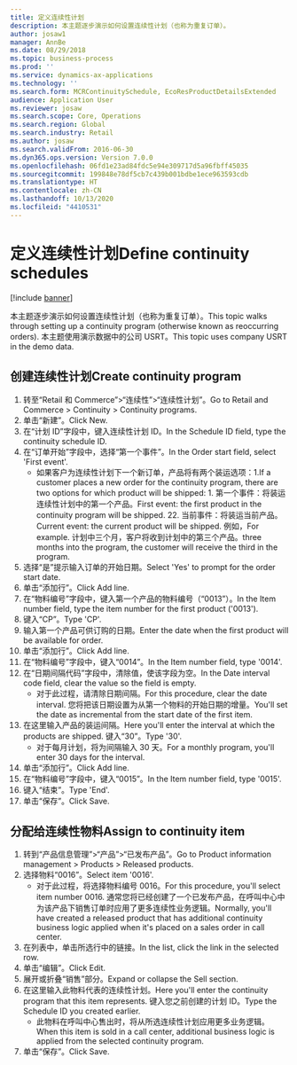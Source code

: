 ```yaml
---
title: 定义连续性计划
description: 本主题逐步演示如何设置连续性计划（也称为重复订单）。
author: josaw1
manager: AnnBe
ms.date: 08/29/2018
ms.topic: business-process
ms.prod: ''
ms.service: dynamics-ax-applications
ms.technology: ''
ms.search.form: MCRContinuitySchedule, EcoResProductDetailsExtended
audience: Application User
ms.reviewer: josaw
ms.search.scope: Core, Operations
ms.search.region: Global
ms.search.industry: Retail
ms.author: josaw
ms.search.validFrom: 2016-06-30
ms.dyn365.ops.version: Version 7.0.0
ms.openlocfilehash: 06fd1e23ad84fdc5e94e309717d5a96fbff45035
ms.sourcegitcommit: 199848e78df5cb7c439b001bdbe1ece963593cdb
ms.translationtype: HT
ms.contentlocale: zh-CN
ms.lasthandoff: 10/13/2020
ms.locfileid: "4410531"
---
```

# <a name="define-continuity-schedules"></a><span data-ttu-id="63246-103">定义连续性计划</span><span class="sxs-lookup"><span data-stu-id="63246-103">Define continuity schedules</span></span>

[!include [banner](../includes/banner.md)]

<span data-ttu-id="63246-104">本主题逐步演示如何设置连续性计划（也称为重复订单）。</span><span class="sxs-lookup"><span data-stu-id="63246-104">This topic walks through setting up a continuity program (otherwise known as reoccurring orders).</span></span> <span data-ttu-id="63246-105">本主题使用演示数据中的公司 USRT。</span><span class="sxs-lookup"><span data-stu-id="63246-105">This topic uses company USRT in the demo data.</span></span>


## <a name="create-continuity-program"></a><span data-ttu-id="63246-106">创建连续性计划</span><span class="sxs-lookup"><span data-stu-id="63246-106">Create continuity program</span></span>
1. <span data-ttu-id="63246-107">转至“Retail 和 Commerce”>“连续性”>“连续性计划”。</span><span class="sxs-lookup"><span data-stu-id="63246-107">Go to Retail and Commerce > Continuity > Continuity programs.</span></span>
2. <span data-ttu-id="63246-108">单击“新建”。</span><span class="sxs-lookup"><span data-stu-id="63246-108">Click New.</span></span>
3. <span data-ttu-id="63246-109">在“计划 ID”字段中，键入连续性计划 ID。</span><span class="sxs-lookup"><span data-stu-id="63246-109">In the Schedule ID field, type the continuity schedule ID.</span></span>
4. <span data-ttu-id="63246-110">在“订单开始”字段中，选择“第一个事件”。</span><span class="sxs-lookup"><span data-stu-id="63246-110">In the Order start field, select 'First event'.</span></span>
    * <span data-ttu-id="63246-111">如果客户为连续性计划下一个新订单，产品将有两个装运选项：1.</span><span class="sxs-lookup"><span data-stu-id="63246-111">If a customer places a new order for the continuity program, there are two options for which product will be shipped:  1.</span></span> <span data-ttu-id="63246-112">第一个事件：将装运连续性计划中的第一个产品。</span><span class="sxs-lookup"><span data-stu-id="63246-112">First event: the first product in the continuity program will be shipped.</span></span>  <span data-ttu-id="63246-113">2</span><span class="sxs-lookup"><span data-stu-id="63246-113">2.</span></span> <span data-ttu-id="63246-114">当前事件：将装运当前产品。</span><span class="sxs-lookup"><span data-stu-id="63246-114">Current event: the current product will be shipped.</span></span> <span data-ttu-id="63246-115">例如，</span><span class="sxs-lookup"><span data-stu-id="63246-115">For example.</span></span> <span data-ttu-id="63246-116">计划中三个月，客户将收到计划中的第三个产品。</span><span class="sxs-lookup"><span data-stu-id="63246-116">three months into the program, the customer will receive the third in the program.</span></span>  
5. <span data-ttu-id="63246-117">选择“是”提示输入订单的开始日期。</span><span class="sxs-lookup"><span data-stu-id="63246-117">Select 'Yes' to prompt for the order start date.</span></span>
6. <span data-ttu-id="63246-118">单击“添加行”。</span><span class="sxs-lookup"><span data-stu-id="63246-118">Click Add line.</span></span>
7. <span data-ttu-id="63246-119">在“物料编号”字段中，键入第一个产品的物料编号（“0013”）。</span><span class="sxs-lookup"><span data-stu-id="63246-119">In the Item number field, type the item number for the first product ('0013').</span></span>
8. <span data-ttu-id="63246-120">键入“CP”。</span><span class="sxs-lookup"><span data-stu-id="63246-120">Type 'CP'.</span></span>
9. <span data-ttu-id="63246-121">输入第一个产品可供订购的日期。</span><span class="sxs-lookup"><span data-stu-id="63246-121">Enter the date when the first product will be available for order.</span></span>
10. <span data-ttu-id="63246-122">单击“添加行”。</span><span class="sxs-lookup"><span data-stu-id="63246-122">Click Add line.</span></span>
11. <span data-ttu-id="63246-123">在“物料编号”字段中，键入“0014”。</span><span class="sxs-lookup"><span data-stu-id="63246-123">In the Item number field, type '0014'.</span></span>
12. <span data-ttu-id="63246-124">在“日期间隔代码”字段中，清除值，使该字段为空。</span><span class="sxs-lookup"><span data-stu-id="63246-124">In the Date interval code field, clear the value so the field is empty.</span></span>
    * <span data-ttu-id="63246-125">对于此过程，请清除日期间隔。</span><span class="sxs-lookup"><span data-stu-id="63246-125">For this procedure, clear the date interval.</span></span> <span data-ttu-id="63246-126">您将把该日期设置为从第一个物料的开始日期的增量。</span><span class="sxs-lookup"><span data-stu-id="63246-126">You'll set the date as incremental from the start date of the first item.</span></span>  
13. <span data-ttu-id="63246-127">在这里输入产品的装运间隔。</span><span class="sxs-lookup"><span data-stu-id="63246-127">Here you'll enter the interval at which the products are shipped.</span></span> <span data-ttu-id="63246-128">键入“30”。</span><span class="sxs-lookup"><span data-stu-id="63246-128">Type '30'.</span></span>
    * <span data-ttu-id="63246-129">对于每月计划，将为间隔输入 30 天。</span><span class="sxs-lookup"><span data-stu-id="63246-129">For a monthly program, you'll enter 30 days for the interval.</span></span>  
14. <span data-ttu-id="63246-130">单击“添加行”。</span><span class="sxs-lookup"><span data-stu-id="63246-130">Click Add line.</span></span>
15. <span data-ttu-id="63246-131">在“物料编号”字段中，键入“0015”。</span><span class="sxs-lookup"><span data-stu-id="63246-131">In the Item number field, type '0015'.</span></span>
16. <span data-ttu-id="63246-132">键入“结束”。</span><span class="sxs-lookup"><span data-stu-id="63246-132">Type 'End'.</span></span>
17. <span data-ttu-id="63246-133">单击“保存”。</span><span class="sxs-lookup"><span data-stu-id="63246-133">Click Save.</span></span>

## <a name="assign-to-continuity-item"></a><span data-ttu-id="63246-134">分配给连续性物料</span><span class="sxs-lookup"><span data-stu-id="63246-134">Assign to continuity item</span></span>
1. <span data-ttu-id="63246-135">转到“产品信息管理”>“产品”>“已发布产品”。</span><span class="sxs-lookup"><span data-stu-id="63246-135">Go to Product information management > Products > Released products.</span></span>
2. <span data-ttu-id="63246-136">选择物料“0016”。</span><span class="sxs-lookup"><span data-stu-id="63246-136">Select item '0016'.</span></span>
    * <span data-ttu-id="63246-137">对于此过程，将选择物料编号 0016。</span><span class="sxs-lookup"><span data-stu-id="63246-137">For this procedure, you'll select item number 0016.</span></span> <span data-ttu-id="63246-138">通常您将已经创建了一个已发布产品，在呼叫中心中为该产品下销售订单时应用了更多连续性业务逻辑。</span><span class="sxs-lookup"><span data-stu-id="63246-138">Normally, you'll have created a released product that has additional continuity business logic applied when it's placed on a sales order in call center.</span></span>  
3. <span data-ttu-id="63246-139">在列表中，单击所选行中的链接。</span><span class="sxs-lookup"><span data-stu-id="63246-139">In the list, click the link in the selected row.</span></span>
4. <span data-ttu-id="63246-140">单击“编辑”。</span><span class="sxs-lookup"><span data-stu-id="63246-140">Click Edit.</span></span>
5. <span data-ttu-id="63246-141">展开或折叠“销售”部分。</span><span class="sxs-lookup"><span data-stu-id="63246-141">Expand or collapse the Sell section.</span></span>
6. <span data-ttu-id="63246-142">在这里输入此物料代表的连续性计划。</span><span class="sxs-lookup"><span data-stu-id="63246-142">Here you'll enter the continuity program that this item represents.</span></span> <span data-ttu-id="63246-143">键入您之前创建的计划 ID。</span><span class="sxs-lookup"><span data-stu-id="63246-143">Type the Schedule ID you created earlier.</span></span>
    * <span data-ttu-id="63246-144">此物料在呼叫中心售出时，将从所选连续性计划应用更多业务逻辑。</span><span class="sxs-lookup"><span data-stu-id="63246-144">When this item is sold in a call center, additional business logic is applied from the selected continuity program.</span></span>  
7. <span data-ttu-id="63246-145">单击“保存”。</span><span class="sxs-lookup"><span data-stu-id="63246-145">Click Save.</span></span>

